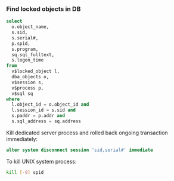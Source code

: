 ### Find locked objects in DB

```sql
select
  o.object_name,
  s.sid,
  s.serial#,
  p.spid,
  s.program,
  sq.sql_fulltext,
  s.logon_time
from
  v$locked_object l,
  dba_objects o,
  v$session s,
  v$process p,
  v$sql sq
where
  l.object_id = o.object_id and
  l.session_id = s.sid and
  s.paddr = p.addr and
  s.sql_address = sq.address
```

Kill dedicated server process and rolled back ongoing transaction immediately:
```sql
alter system disconnect session 'sid,serial#' immediate
```

To kill UNIX system process:
```bash
kill [-9] spid
```